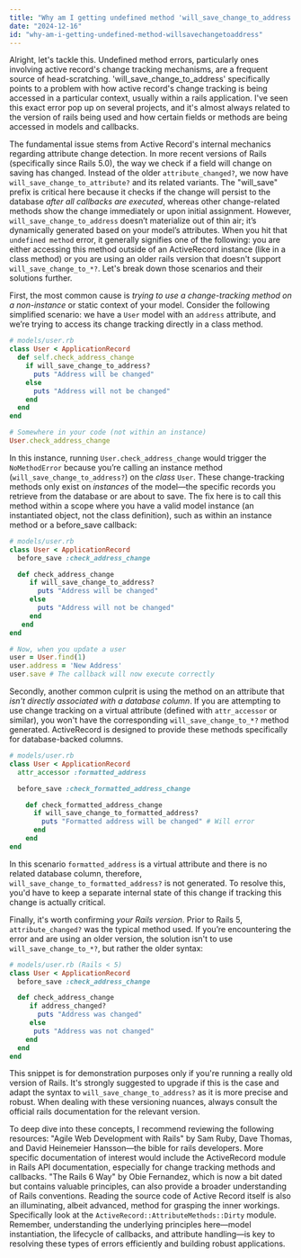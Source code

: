 ```yaml
---
title: "Why am I getting undefined method 'will_save_change_to_address'?"
date: "2024-12-16"
id: "why-am-i-getting-undefined-method-willsavechangetoaddress"
---
```


Alright, let's tackle this. Undefined method errors, particularly ones involving active record's change tracking mechanisms, are a frequent source of head-scratching. 'will_save_change_to_address' specifically points to a problem with how active record's change tracking is being accessed in a particular context, usually within a rails application. I've seen this exact error pop up on several projects, and it's almost always related to the version of rails being used and how certain fields or methods are being accessed in models and callbacks.

The fundamental issue stems from Active Record's internal mechanics regarding attribute change detection. In more recent versions of Rails (specifically since Rails 5.0), the way we check if a field will change on saving has changed. Instead of the older `attribute_changed?`, we now have `will_save_change_to_attribute?` and its related variants. The "will_save" prefix is critical here because it checks if the change will persist to the database *after all callbacks are executed*, whereas other change-related methods show the change immediately or upon initial assignment. However, `will_save_change_to_address` doesn’t materialize out of thin air; it’s dynamically generated based on your model’s attributes. When you hit that `undefined method` error, it generally signifies one of the following: you are either accessing this method outside of an ActiveRecord instance (like in a class method) or you are using an older rails version that doesn't support `will_save_change_to_*?`. Let's break down those scenarios and their solutions further.

First, the most common cause is *trying to use a change-tracking method on a non-instance* or static context of your model. Consider the following simplified scenario: we have a `User` model with an `address` attribute, and we’re trying to access its change tracking directly in a class method.

```ruby
# models/user.rb
class User < ApplicationRecord
  def self.check_address_change
    if will_save_change_to_address?
      puts "Address will be changed"
    else
      puts "Address will not be changed"
    end
  end
end

# Somewhere in your code (not within an instance)
User.check_address_change
```

In this instance, running `User.check_address_change` would trigger the `NoMethodError` because you’re calling an instance method (`will_save_change_to_address?`) on the *class* `User`. These change-tracking methods only exist on *instances* of the model—the specific records you retrieve from the database or are about to save. The fix here is to call this method within a scope where you have a valid model instance (an instantiated object, not the class definition), such as within an instance method or a before_save callback:

```ruby
# models/user.rb
class User < ApplicationRecord
  before_save :check_address_change

  def check_address_change
     if will_save_change_to_address?
       puts "Address will be changed"
     else
       puts "Address will not be changed"
     end
   end
end

# Now, when you update a user
user = User.find(1)
user.address = 'New Address'
user.save # The callback will now execute correctly
```

Secondly, another common culprit is using the method on an attribute that *isn't directly associated with a database column*. If you are attempting to use change tracking on a virtual attribute (defined with `attr_accessor` or similar), you won't have the corresponding `will_save_change_to_*?` method generated. ActiveRecord is designed to provide these methods specifically for database-backed columns.

```ruby
# models/user.rb
class User < ApplicationRecord
  attr_accessor :formatted_address

  before_save :check_formatted_address_change

    def check_formatted_address_change
      if will_save_change_to_formatted_address?
        puts "Formatted address will be changed" # Will error
      end
    end
end
```

In this scenario `formatted_address` is a virtual attribute and there is no related database column, therefore, `will_save_change_to_formatted_address?` is not generated. To resolve this, you'd have to keep a separate internal state of this change if tracking this change is actually critical.

Finally, it's worth confirming *your Rails version*. Prior to Rails 5, `attribute_changed?` was the typical method used. If you’re encountering the error and are using an older version, the solution isn't to use `will_save_change_to_*?`, but rather the older syntax:

```ruby
# models/user.rb (Rails < 5)
class User < ApplicationRecord
  before_save :check_address_change

  def check_address_change
     if address_changed?
       puts "Address was changed"
     else
      puts "Address was not changed"
    end
  end
end
```

This snippet is for demonstration purposes only if you're running a really old version of Rails. It's strongly suggested to upgrade if this is the case and adapt the syntax to `will_save_change_to_address?` as it is more precise and robust. When dealing with these versioning nuances, always consult the official rails documentation for the relevant version.

To deep dive into these concepts, I recommend reviewing the following resources: "Agile Web Development with Rails" by Sam Ruby, Dave Thomas, and David Heinemeier Hansson—the bible for rails developers. More specific documentation of interest would include the ActiveRecord module in Rails API documentation, especially for change tracking methods and callbacks. "The Rails 6 Way" by Obie Fernandez, which is now a bit dated but contains valuable principles, can also provide a broader understanding of Rails conventions. Reading the source code of Active Record itself is also an illuminating, albeit advanced, method for grasping the inner workings. Specifically look at the `ActiveRecord::AttributeMethods::Dirty` module. Remember, understanding the underlying principles here—model instantiation, the lifecycle of callbacks, and attribute handling—is key to resolving these types of errors efficiently and building robust applications.
